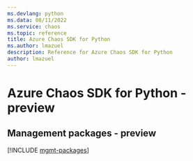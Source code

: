 ```yaml
---
ms.devlang: python
ms.data: 08/11/2022
ms.service: chaos
ms.topic: reference
title: Azure Chaos SDK for Python
ms.author: lmazuel
description: Reference for Azure Chaos SDK for Python
author: lmazuel
---
```

# Azure Chaos SDK for Python - preview

## Management packages - preview
[!INCLUDE [mgmt-packages](chaos-mgmt-index.md)]